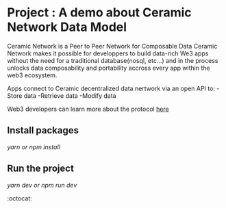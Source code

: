 
# Project : A demo about Ceramic Network Data Model

Ceramic Network is a Peer to Peer Network for Composable Data 
Ceramic Network makes it possible for developpers to build data-rich We3 apps without the need for a traditional database(nosql, etc...) and in the process unlocks data composability and portability accross every app within the web3 ecosystem.

Apps connect to Ceramic decentralized data nertwork via an open API to: 
        -Store data
        -Retrieve data
        -Modify data
        

Web3 developers can learn more about the protocol [here](https://developers.ceramic.network/learn/welcome/)




## Install packages


_yarn  or npm install_


## Run the project


_yarn dev or npm run dev_

:octocat: 
